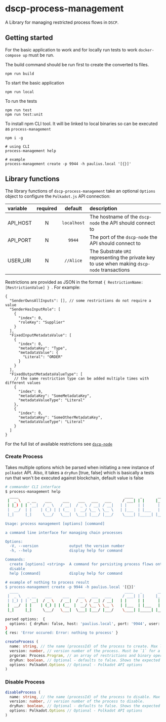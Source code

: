 # dscp-process-management

A Library for managing restricted process flows in `DSCP`.

## Getting started

For the basic application to work and for locally run tests to work `docker-compose up` must be run.

The build command should be run first to create the converted ts files.

```shell
npm run build
```

To start the basic application

```shell
npm run local
```

To run the tests

```shell
npm run test
npm run test:unit
```

To install npm CLI tool. It will be linked to local binaries so can be executed as `process-management`
```shell
npm i -g

# using CLI
process-management help

# example
process-management create -p 9944 -h paulius.local '[{}]'
```

## Library functions

The library functions of `dscp-process-management` take an optional `Options` object to configure the `Polkadot.js` API connection:

| variable | required |   default   | description                                                                                  |
| :------- | :------: | :---------: | :------------------------------------------------------------------------------------------- |
| API_HOST |    N     | `localhost` | The hostname of the `dscp-node` the API should connect to                                    |
| API_PORT |    N     |   `9944`    | The port of the `dscp-node` the API should connect to                                        |
| USER_URI |    N     |  `//Alice`  | The Substrate `URI` representing the private key to use when making `dscp-node` transactions |

Restrictions are provided as JSON in the format `{ RestrictionName: [RestrictionValue] } `. For example:

```
{
  "SenderOwnsAllInputs": [], // some restrictions do not require a value
  "SenderHasInputRole": [
    {
      "index": 0,
      "roleKey": "Supplier"
    }
  ],
  "FixedInputMetadataValue": [
    {
      "index": 0,
      "metadataKey": "Type",
      "metadataValue": {
        "Literal": "ORDER"
      }
    }
  ],
  "FixedOutputMetadataValueType": [
    // the same restriction type can be added multiple times with different values
    {
      "index": 0,
      "metadataKey": "SomeMetadataKey",
      "metadataValueType": "Literal"
    },
    {
      "index": 0,
      "metadataKey": "SomeOtherMetadataKey",
      "metadataValueType": "Literal"
    }
  ]
}
```

For the full list of available restrictions see [`dscp-node`](https://github.com/digicatapult/dscp-node/blob/main/pallets/process-validation/src/restrictions.rs)

### Create Process

Takes multiple options which be parsed when initiating a new instance of `polkadot` API. Also, it takes a `dryRun` [true, false] which is basically a tests run that won't be executed against blockchain, default value is false

```sh
# commander CLI interface
$ process-management help
  ____                                                ____   _       ___ 
 |  _ \   _ __    ___     ___    ___   ___   ___     / ___| | |     |_ _|
 | |_) | | '__|  / _ \   / __|  / _ \ / __| / __|   | |     | |      | | 
 |  __/  | |    | (_) | | (__  |  __/ \__ \ \__ \   | |___  | |___   | | 
 |_|     |_|     \___/   \___|  \___| |___/ |___/    \____| |_____| |___|
                                                                         
Usage: process management [options] [command]

a command line interface for managing chain processes

Options:
  -V, --version              output the version number
  -h, --help                 display help for command

Commands:
  create [options] <string>  A command for persisting process flows onto the chain
  disable
  help [command]             display help for command

# example of nothing to process result
$ process-management create -p 9944 -h paulius.local '[{}]'
  ____                                                ____   _       ___ 
 |  _ \   _ __    ___     ___    ___   ___   ___     / ___| | |     |_ _|
 | |_) | | '__|  / _ \   / __|  / _ \ / __| / __|   | |     | |      | | 
 |  __/  | |    | (_) | | (__  |  __/ \__ \ \__ \   | |___  | |___   | | 
 |_|     |_|     \___/   \___|  \___| |___/ |___/    \____| |_____| |___|
                                                                         
parsed options:  {
  options: { dryRun: false, host: 'paulius.local', port: '9944', user: '//Alice' }
}
{ res: 'Error occured: Error: nothing to process' }
```

```typescript
createProcess (
  name: string, // the name (processId) of the process to create. Max length 32 bytes
  version: number, // version number of the process. Must be `1` for a new process or one higher than the version of an existing process
  prgoram: Process.Program, // an array of restrictions and binary operators
  dryRun: boolean, // Optional - defaults to false. Shows the expected result of creating the process, without actually running the transaction
  options: Polkadot.Options // Optional - Polkadot API options
)
```

### Disable Process

```typescript
disableProcess (
  name: string, // the name (processId) of the process to disable. Max length 32 bytes
  version: number, // version number of the process to disable.
  dryRun: boolean, // Optional - defaults to false. Shows the expected result of disabling the process, without actually running the transaction
  options: Polkadot.Options // Optional - Polkadot API options
)
```
